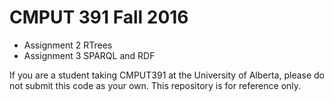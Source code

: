 # CMPUT 391 Fall 2016

* Assignment 2 RTrees
* Assignment 3 SPARQL and RDF

If you are a student taking CMPUT391 at the University of Alberta, please do not submit this code as your own. 
This repository is for reference only.
